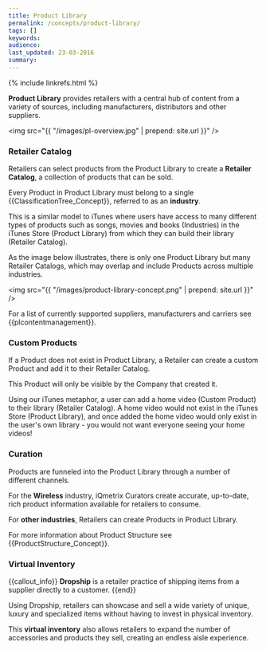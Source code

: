 ```yaml
---
title: Product Library
permalink: /concepts/product-library/
tags: []
keywords: 
audience: 
last_updated: 23-03-2016
summary: 
---
```


{% include linkrefs.html %}

**Product Library** provides retailers with a central hub of content from a variety of sources, including manufacturers, distributors and other suppliers.

<img src="{{ "/images/pl-overview.jpg" | prepend: site.url }}" />

### Retailer Catalog

Retailers can select products from the Product Library to create a **Retailer Catalog**, a collection of products that can be sold. 

Every Product in Product Library must belong to a single {{ClassificationTree_Concept}}, referred to as an **industry**.

This is a similar model to iTunes where users have access to many different types of products such as songs, movies and books (Industries) in the iTunes Store (Product Library) from which they can build their library (Retailer Catalog).

As the image below illustrates, there is only one Product Library but many Retailer Catalogs, which may overlap and include Products across multiple industries. 

<img src="{{ "/images/product-library-concept.png" | prepend: site.url }}" />

For a list of currently supported suppliers, manufacturers and carriers see {{plcontentmanagement}}.

### Custom Products

If a Product does not exist in Product Library, a Retailer can create a custom Product and add it to their Retailer Catalog.

This Product will only be visible by the Company that created it.

Using our iTunes metaphor, a user can add a home video (Custom Product) to their library (Retailer Catalog). A home video would not exist in the iTunes Store (Product Library), and once added the home video would only exist in the user's own library - you would not want everyone seeing your home videos!

### Curation

Products are funneled into the Product Library through a number of different channels.

For the **Wireless** industry, iQmetrix Curators create accurate, up-to-date, rich product information available for retailers to consume.

For **other industries**, Retailers can create Products in Product Library. 

For more information about Product Structure see {{ProductStructure_Concept}}.

### Virtual Inventory

{{callout_info}}
<strong>Dropship</strong> is a retailer practice of shipping items from a supplier directly to a customer.
{{end}}

Using Dropship, retailers can showcase and sell a wide variety of unique, luxury and specialized items without having to invest in physical inventory. 

This **virtual inventory** also allows retailers to expand the number of accessories and products they sell, creating an endless aisle experience.